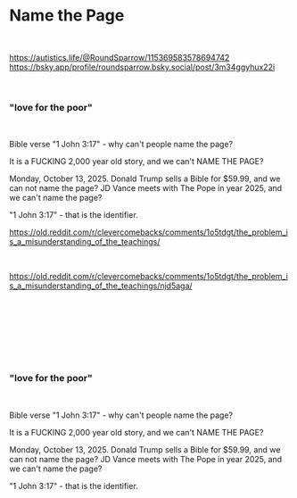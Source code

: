 # Name the Page

&nbsp;

https://autistics.life/@RoundSparrow/115369583578694742      
https://bsky.app/profile/roundsparrow.bsky.social/post/3m34ggyhux22i   

&nbsp;

### "love for the poor"

&nbsp;


Bible verse "1 John 3:17" - why can't people name the page?

It is a FUCKING 2,000 year old story, and we can't NAME THE PAGE?

Monday, October 13, 2025. Donald Trump sells a Bible for $59.99, and we can not name the page? JD Vance meets with The Pope in year 2025, and we can't name the page?

"1 John 3:17" - that is the identifier.

https://old.reddit.com/r/clevercomebacks/comments/1o5tdgt/the_problem_is_a_misunderstanding_of_the_teachings/

&nbsp;


https://old.reddit.com/r/clevercomebacks/comments/1o5tdgt/the_problem_is_a_misunderstanding_of_the_teachings/njd5aga/

&nbsp;

&nbsp;

&nbsp;

&nbsp;


### "love for the poor"

&nbsp;

Bible verse "1 John 3:17" - why can't people name the page?

It is a FUCKING 2,000 year old story, and we can't NAME THE PAGE?

Monday, October 13, 2025. Donald Trump sells a Bible for $59.99, and we can not name the page? JD Vance meets with The Pope in year 2025, and we can't name the page?

"1 John 3:17" - that is the identifier.


